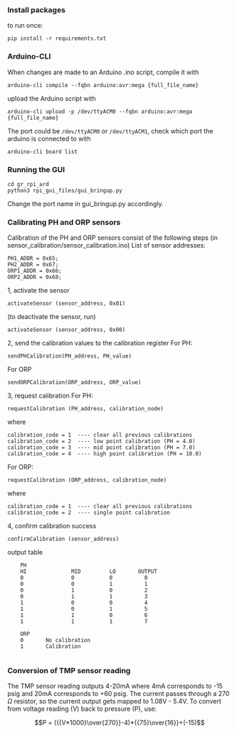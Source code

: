 ### Install packages
to run once: 
```
pip install -r requirements.txt
```

### Arduino-CLI 
When changes are made to an Arduino .ino script, compile it with
```
arduino-cli compile --fqbn arduino:avr:mega {full_file_name}
```

upload the Arduino script with 
```
arduino-cli upload -p /dev/ttyACM0 --fqbn arduino:avr:mega {full_file_name}
```
The port could be ``/dev/ttyACM0`` or ``/dev/ttyACM1``, check which port the arduino is connected to with 
```
arduino-cli board list
```

### Running the GUI 
```
cd gr_rpi_ard
python3 rpi_gui_files/gui_bringup.py
```
Change the port name in gui_bringup.py accordingly. 

### Calibrating PH and ORP sensors 
Calibration of the PH and ORP sensors consist of the following steps (in sensor_calibration/sensor_calibration.ino)
List of sensor addresses:
```
PH1_ADDR = 0x65;
PH2_ADDR = 0x67;
ORP1_ADDR = 0x66;
ORP2_ADDR = 0x68;
```
1, activate the sensor 
```
activateSensor (sensor_address, 0x01)
```
(to deactivate the sensor, run)
```
activateSensor (sensor_address, 0x00)
```
2, send the calibration values to the calibration register 
For PH:
```
sendPHCalibration(PH_address, PH_value)
```
For ORP 
```
sendORPCalibration(ORP_address, ORP_value)
```
3, request calibration 
For PH:
```
requestCalibration (PH_address, calibration_node)
```
where 
```
calibration_code = 1  ---- clear all previous calibrations 
calibration_code = 2  ---- low point calibration (PH = 4.0)
calibration_code = 3  ---- mid point calibration (PH = 7.0)
calibration_code = 4  ---- high point calibration (PH = 10.0)
```
For ORP: 
```
requestCalibration (ORP_address, calibration_node)
```
where 
```
calibration_code = 1  ---- clear all previous calibrations 
calibration_code = 2  ---- single point calibration
```
4, confirm calibration success
```
confirmCalibration (sensor_address)
```
output table 
```
    PH 
    HI              MID         LO       OUTPUT
    0               0           0          0
    0               0           1          1
    0               1           0          2
    0               1           1          3
    1               0           0          4
    1               0           1          5
    1               1           0          6
    1               1           1          7

    ORP 
    0       No calibration
    1       Calibration
    
```
### Conversion of TMP sensor reading 
The TMP sensor reading outputs 4-20mA where 4mA corresponds to -15 psig and 20mA corresponds to +60 psig. The current passes through a 270 $\Omega$ resistor, so the current output gets mapped to 1.08V - 5.4V. To convert from voltage reading (V) back to pressure (P), use:
```math 
P = ({{V*1000}\over{270}}-4)*{{75}\over{16}}+(-15)
```











